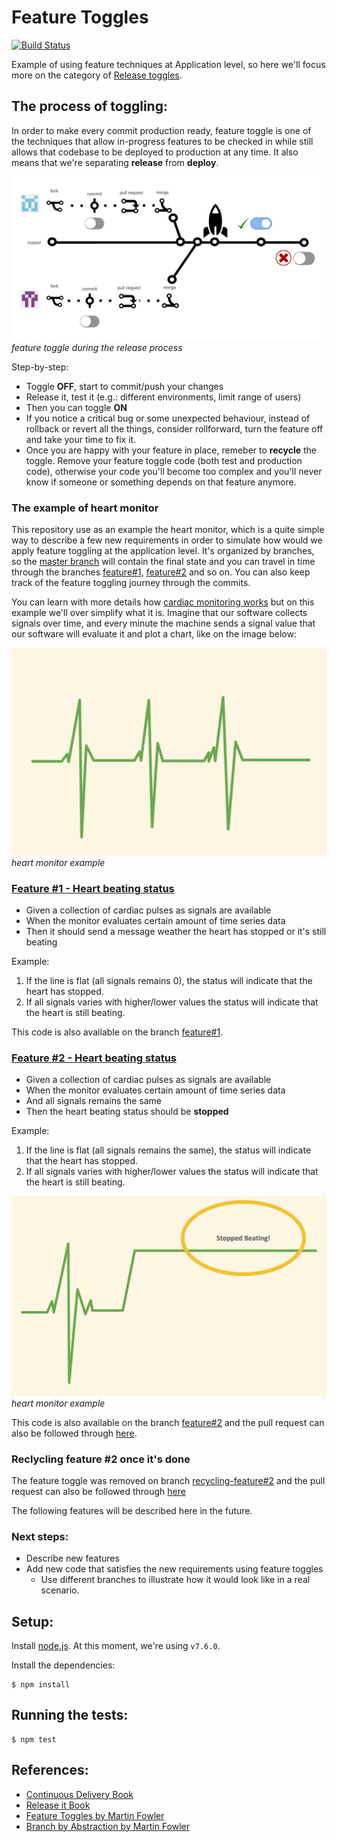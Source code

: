 Feature Toggles
===============

[![Build
Status](https://travis-ci.org/PragmaTeam/feature-toggles.svg?branch=master)](https://travis-ci.org/PragmaTeam/feature-toggles)

Example of using feature techniques at Application level, so here we'll focus
more on the category of [Release
toggles](https://martinfowler.com/articles/feature-toggles.html#ReleaseToggles).

## The process of toggling:

In order to make every commit production ready, feature toggle is one of the
techniques that allow in-progress features to be checked in while still allows
that codebase to be deployed to production at any time. It also means that we're
separating **release** from **deploy**.

![alt feature-toggle](feature-toggle.png)
_feature toggle during the release process_

Step-by-step:

* Toggle **OFF**, start to commit/push your changes
* Release it, test it (e.g.: different environments, limit range of users)
* Then you can toggle **ON**
* If you notice a critical bug or some unexpected behaviour, instead of
  rollback or revert all the things, consider rollforward, turn the feature off
  and take your time to fix it.
* Once you are happy with your feature in place, remeber to **recycle** the toggle.
Remove your feature toggle code (both test and production code), otherwise your
code you'll become too complex and you'll never know if someone or something
depends on that feature anymore.

### The example of heart monitor

This repository use as an example the heart monitor, which is a quite simple way
to describe a few new requirements in order to simulate how would we apply
feature toggling at the application level. It's organized by branches, so
the [master branch](https://github.com/PragmaTeam/feature-toggles) will contain
the final state and you can travel in time through the branches
[feature#1](https://github.com/PragmaTeam/feature-toggles/tree/feature%231),
[feature#2](https://github.com/PragmaTeam/feature-toggles/tree/feature%232) and so on.
You can also keep track of the feature toggling journey through the commits.

You can learn with more details how [cardiac monitoring
works](https://en.wikipedia.org/wiki/Cardiac_monitoring) but on this example
we'll over simplify what it is. Imagine that our software collects signals over
time, and every minute the machine sends a signal value that our software will
evaluate it and plot a chart, like on the image below:

![alt heartmonitor](heart-monitor.png)
_heart monitor example_

### [Feature #1 - Heart beating status](https://github.com/PragmaTeam/feature-toggles/tree/feature%231)

- Given a collection of cardiac pulses as signals are available
- When the monitor evaluates certain amount of time series data
- Then it should send a message weather the heart has stopped or it's still beating

Example:

1. If the line is flat (all signals remains 0), the status will indicate that the heart has stopped.
2. If all signals varies with higher/lower values the status will indicate that the heart is still beating.

This code is also available on the branch [feature#1](https://github.com/PragmaTeam/feature-toggles/tree/feature%231).

### [Feature #2 - Heart beating status](https://github.com/PragmaTeam/feature-toggles/tree/feature%232)

- Given a collection of cardiac pulses as signals are available
- When the monitor evaluates certain amount of time series data
- And all signals remains the same
- Then the heart beating status should be **stopped**

Example:

1. If the line is flat (all signals remains the same), the status will indicate that the heart has stopped.
2. If all signals varies with higher/lower values the status will indicate that the heart is still beating.

![alt heartmonitor-2](heart-monitor-2.png)
_heart monitor example_

This code is also available on the branch [feature#2](https://github.com/PragmaTeam/feature-toggles/tree/feature%232)
and the pull request can also be followed through [here](https://github.com/PragmaTeam/feature-toggles/pull/1).

### Reclycling feature #2 once it's done

The feature toggle was removed on branch [recycling-feature#2](https://github.com/PragmaTeam/feature-toggles/tree/recycling-feature%232)
and the pull request can also be followed through [here](https://github.com/PragmaTeam/feature-toggles/pull/2)

The following features will be described here in the future.

### Next steps:

* Describe new features
* Add new code that satisfies the new requirements using feature toggles
  * Use different branches to illustrate how it would look like in a real scenario.

## Setup:

Install [node.js](https://nodejs.org/en/download/current/). At this moment,
we're using `v7.6.0`.

Install the dependencies:

```
$ npm install
```

## Running the tests:

```
$ npm test
```

## References:

* [Continuous Delivery Book](https://www.amazon.com/dp/0321601912?tag=contindelive-20)
* [Release it Book](https://pragprog.com/book/mnee/release-it)
* [Feature Toggles by Martin Fowler](https://martinfowler.com/articles/feature-toggles.html)
* [Branch by Abstraction by Martin Fowler](https://martinfowler.com/bliki/BranchByAbstraction.html)

